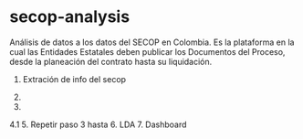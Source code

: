 # secop-analysis
Análisis de datos a los datos del SECOP en Colombia. Es la plataforma en la cual las Entidades Estatales deben publicar los Documentos del Proceso, desde la planeación del contrato hasta su liquidación.

1. Extración de info del secop
2. 

3. 
4.1
5. Repetir paso 3 hasta
6. LDA
7. Dashboard